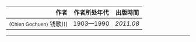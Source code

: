 | 作者 | 作者所处年代 | 出版時間 | 
| ---: | --- | :---: | 
| <small>(Chien Gochuen)</small> 钱歌川  | 1903—1990 | *2011.08* |

--------- 

